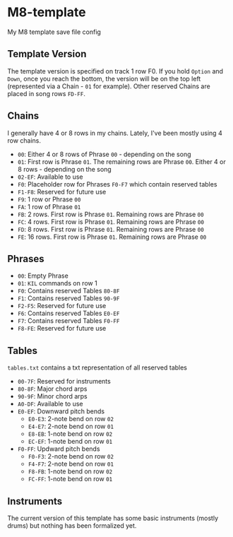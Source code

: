 # M8-template
My M8 template save file config

## Template Version
The template version is specified on track 1 row F0. If you hold `Option` and `Down`, once you reach the bottom, the version will be on the top left (represented via a Chain - `01` for example). Other reserved Chains are placed in song rows `FD-FF`.

## Chains
I generally have 4 or 8 rows in my chains. Lately, I've been mostly using 4 row chains.

- `00`: Either 4 or 8 rows of Phrase `00` - depending on the song
- `01`: First row is Phrase `01`. The remaining rows are Phrase `00`. Either 4 or 8 rows - depending on the song
- `02-EF`: Available to use
- `F0`: Placeholder row for Phrases `F0-F7` which contain reserved tables
- `F1-F8`: Reserved for future use
- `F9`: 1 row or Phrase `00`
- `FA`: 1 row of Phrase `01`
- `FB`: 2 rows. First row is Phrase `01`. Remaining rows are Phrase `00`
- `FC`: 4 rows. First row is Phrase `01`. Remaining rows are Phrase `00`
- `FD`: 8 rows. First row is Phrase `01`. Remaining rows are Phrase `00`
- `FE`: 16 rows. First row is Phrase `01`. Remaining rows are Phrase `00`

## Phrases
- `00`: Empty Phrase
- `01`: `KIL` commands on row 1
- `F0`: Contains reserved Tables `80-8F`
- `F1`: Contains reserved Tables `90-9F`
- `F2-F5`: Reserved for future use
- `F6`: Contains reserved Tables `E0-EF`
- `F7`: Contains reserved Tables `F0-FF`
- `F8-FE`: Reserved for future use

## Tables
`tables.txt` contains a txt representation of all reserved tables

- `00-7F`: Reserved for instruments
- `80-8F`: Major chord arps
- `90-9F`: Minor chord arps
- `A0-DF`: Available to use
- `E0-EF`: Downward pitch bends
  - `E0-E3`: 2-note bend on row `02`
  - `E4-E7`: 2-note bend on row `01`
  - `E8-EB`: 1-note bend on row `02`
  - `EC-EF`: 1-note bend on row `01`
- `F0-FF`: Updward pitch bends
  - `F0-F3`: 2-note bend on row `02`
  - `F4-F7`: 2-note bend on row `01`
  - `F8-FB`: 1-note bend on row `02`
  - `FC-FF`: 1-note bend on row `01`

## Instruments
The current version of this template has some basic instruments (mostly drums) but nothing has been formalized yet.

